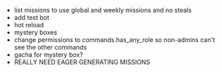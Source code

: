 - list missions to use global and weekly missions and no steals
- add test bot
- hot reload
- mystery boxes
- change permissions to commands.has_any_role so non-admins can't see the other commands
- gacha for mystery box?
- REALLY NEED EAGER GENERATING MISSIONS